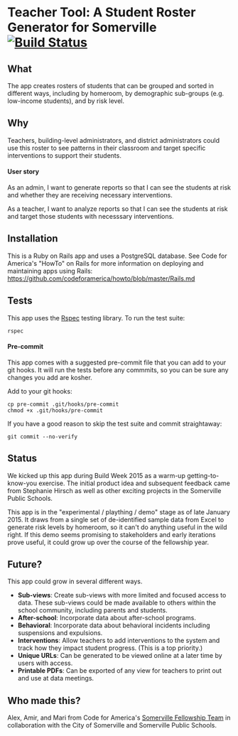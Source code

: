 # Teacher Tool: A Student Roster Generator for Somerville [![Build Status](https://travis-ci.org/codeforamerica/somerville-teacher-tool.svg?branch=master)][travis]
[travis]: https://travis-ci.org/codeforamerica/Homeroom

## What
The app creates rosters of students that can be grouped and sorted in different ways, including by homeroom, by demographic sub-groups (e.g. low-income students), and by risk level. 

## Why
Teachers, building-level administrators, and district administrators could use this roster to see patterns in their classroom and target specific interventions to support their students. 

#### User story
As an admin, I want to generate reports so that I can see the students at risk and whether they are receiving necessary interventions.

As a teacher, I want to analyze reports so that I can see the students at risk and target those students with necesssary interventions.

## Installation
This is a Ruby on Rails app and uses a PostgreSQL database. See Code for America's "HowTo" on Rails for more information on deploying and maintaining apps using Rails: https://github.com/codeforamerica/howto/blob/master/Rails.md

## Tests
This app uses the [Rspec](https://www.relishapp.com/rspec/rspec-rails/v/3-2/docs) testing library. To run the test suite:

```
rspec
```

#### Pre-commit
This app comes with a suggested pre-commit file that you can add to your git hooks. It will run the tests before any commmits, so you can be sure any changes you add are kosher.

Add to your git hooks: 

```
cp pre-commit .git/hooks/pre-commit
chmod +x .git/hooks/pre-commit 
```

If you have a good reason to skip the test suite and commit straightaway:

```
git commit --no-verify
```

## Status
We kicked up this app during Build Week 2015 as a warm-up getting-to-know-you exercise. The initial product idea and subsequent feedback came from Stephanie Hirsch as well as other exciting projects in the Somerville Public Schools. 

This app is in the "experimental / plaything / demo" stage as of late January 2015. It draws from a single set of de-identified sample data from Excel to generate risk levels by homeroom, so it can't do anything useful in the wild right. If this demo seems promising to stakeholders and early iterations prove useful, it could grow up over the course of the fellowship year.


## Future? 
This app could grow in several different ways.
* __Sub-views__:  Create sub-views with more limited and focused access to data. These sub-views could be made available to others within the school community, including parents and students. 
* __After-school__:  Incorporate data about after-school programs. 
* __Behavioral__:  Incorporate data about behavioral incidents including suspensions and expulsions. 
* __Interventions__:  Allow teachers to add interventions to the system and track how they impact student progress. (This is a top priority.)
* __Unique URLs__: Can be generated to be viewed online at a later time by users with access.
* __Printable PDFs__: Can be exported of any view for teachers to print out and use at data meetings. 

## Who made this?
Alex, Amir, and Mari from Code for America's [Somerville Fellowship Team](http://www.codeforamerica.org/governments/somerville/) in collaboration with the City of Somerville and Somerville Public Schools.